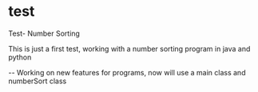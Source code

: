 # test
Test- Number Sorting

This is just a first test, working with a number sorting program in java and python

-- Working on new features for programs, now will use a main class and numberSort class

